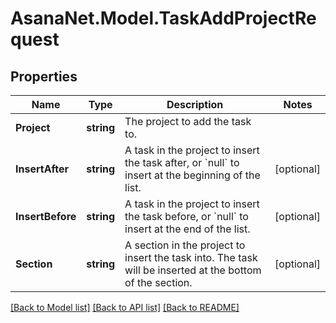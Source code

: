 # AsanaNet.Model.TaskAddProjectRequest

## Properties

Name | Type | Description | Notes
------------ | ------------- | ------------- | -------------
**Project** | **string** | The project to add the task to. | 
**InsertAfter** | **string** | A task in the project to insert the task after, or &#x60;null&#x60; to insert at the beginning of the list. | [optional] 
**InsertBefore** | **string** | A task in the project to insert the task before, or &#x60;null&#x60; to insert at the end of the list. | [optional] 
**Section** | **string** | A section in the project to insert the task into. The task will be inserted at the bottom of the section. | [optional] 

[[Back to Model list]](../README.md#documentation-for-models) [[Back to API list]](../README.md#documentation-for-api-endpoints) [[Back to README]](../README.md)

